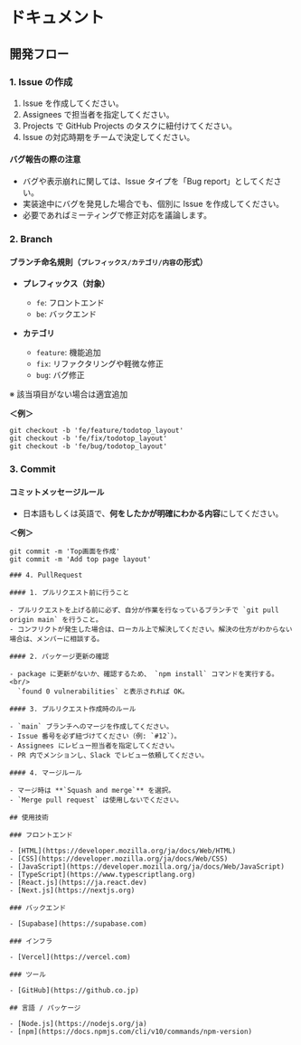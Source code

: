 # ドキュメント

## 開発フロー

### 1. Issue の作成

1. Issue を作成してください。
2. Assignees で担当者を指定してください。
3. Projects で GitHub Projects のタスクに紐付けてください。
4. Issue の対応時期をチームで決定してください。

#### バグ報告の際の注意

- バグや表示崩れに関しては、Issue タイプを「Bug report」としてください。
- 実装途中にバグを発見した場合でも、個別に Issue を作成してください。
- 必要であればミーティングで修正対応を議論します。

### 2. Branch

#### ブランチ命名規則（`プレフィックス/カテゴリ/内容`の形式）

- **プレフィックス（対象）**

  - `fe`: フロントエンド
  - `be`: バックエンド

- **カテゴリ**

  - `feature`: 機能追加
  - `fix`: リファクタリングや軽微な修正
  - `bug`: バグ修正

※ 該当項目がない場合は適宜追加

**＜例＞**

```
git checkout -b 'fe/feature/todotop_layout'
git checkout -b 'fe/fix/todotop_layout'
git checkout -b 'fe/bug/todotop_layout'
```

### 3. Commit

#### コミットメッセージルール

- 日本語もしくは英語で、**何をしたかが明確にわかる内容**にしてください。

**＜例＞**

```
git commit -m 'Top画面を作成'
git commit -m 'Add top page layout'

### 4. PullRequest

#### 1. プルリクエスト前に行うこと

- プルリクエストを上げる前に必ず、自分が作業を行なっているブランチで `git pull origin main` を行うこと。
- コンフリクトが発生した場合は、ローカル上で解決してください。解決の仕方がわからない場合は、メンバーに相談する。

#### 2. パッケージ更新の確認

- package に更新がないか、確認するため、 `npm install` コマンドを実行する。<br/>
  `found 0 vulnerabilities` と表示されれば OK。

#### 3. プルリクエスト作成時のルール

- `main` ブランチへのマージを作成してください。
- Issue 番号を必ず紐づけてください（例: `#12`）。
- Assignees にレビュー担当者を指定してください。
- PR 内でメンションし、Slack でレビュー依頼してください。

#### 4. マージルール

- マージ時は **`Squash and merge`** を選択。
- `Merge pull request` は使用しないでください。

## 使用技術

### フロントエンド

- [HTML](https://developer.mozilla.org/ja/docs/Web/HTML)
- [CSS](https://developer.mozilla.org/ja/docs/Web/CSS)
- [JavaScript](https://developer.mozilla.org/ja/docs/Web/JavaScript)
- [TypeScript](https://www.typescriptlang.org)
- [React.js](https://ja.react.dev)
- [Next.js](https://nextjs.org)

### バックエンド

- [Supabase](https://supabase.com)

### インフラ

- [Vercel](https://vercel.com)

### ツール

- [GitHub](https://github.co.jp)

## 言語 / パッケージ

- [Node.js](https://nodejs.org/ja)
- [npm](https://docs.npmjs.com/cli/v10/commands/npm-version)
